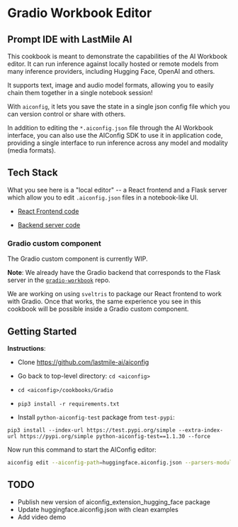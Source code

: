 # Gradio Workbook Editor

## Prompt IDE with LastMile AI

This cookbook is meant to demonstrate the capabilities of the AI Workbook editor. It can run inference against locally hosted or remote models from many inference providers, including Hugging Face, OpenAI and others.

It supports text, image and audio model formats, allowing you to easily chain them together in a single notebook session!

With `aiconfig`, it lets you save the state in a single json config file which you can version control or share with others.

In addition to editing the `*.aiconfig.json` file through the AI Workbook interface, you can also use the AIConfig SDK to use it in application code, providing a single interface to run inference across any model and modality (media formats).

## Tech Stack

What you see here is a "local editor" -- a React frontend and a Flask server which allow you to edit `.aiconfig.json` files in a notebook-like UI.

- [React Frontend code](https://github.com/lastmile-ai/aiconfig/tree/main/python/src/aiconfig/editor/client)

- [Backend server code](https://github.com/lastmile-ai/aiconfig/tree/main/python/src/aiconfig/editor/server)

### Gradio custom component

The Gradio custom component is currently WIP.

**Note**: We already have the Gradio backend that corresponds to the Flask server in the [`gradio-workbook`](https://github.com/lastmile-ai/gradio-workbook) repo.

We are working on using `sveltris` to package our React frontend to work with Gradio. Once that works, the same experience you see in this cookbook will be possible inside a Gradio custom component.

## Getting Started

**Instructions**:

- Clone https://github.com/lastmile-ai/aiconfig
- Go back to top-level directory: `cd <aiconfig>`

- `cd <aiconfig>/cookbooks/Gradio`

- `pip3 install -r requirements.txt`

- Install `python-aiconfig-test` package from `test-pypi`:

```
pip3 install --index-url https://test.pypi.org/simple --extra-index-url https://pypi.org/simple python-aiconfig-test==1.1.30 --force
```

Now run this command to start the AIConfig editor:

```bash
aiconfig edit --aiconfig-path=huggingface.aiconfig.json --parsers-module-path=hf_model_parsers.py
```

## TODO

- Publish new version of aiconfig_extension_hugging_face package
- Update huggingface.aiconfig.json with clean examples
- Add video demo
